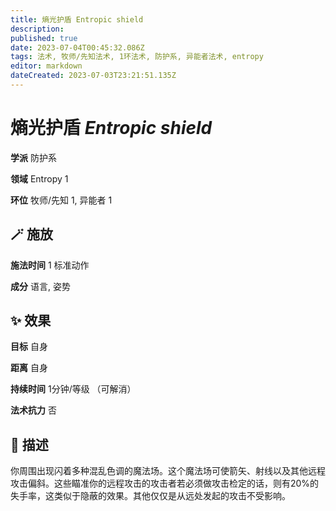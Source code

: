 ```yaml
---
title: 熵光护盾 Entropic shield
description: 
published: true
date: 2023-07-04T00:45:32.086Z
tags: 法术, 牧师/先知法术, 1环法术, 防护系, 异能者法术, entropy
editor: markdown
dateCreated: 2023-07-03T23:21:51.135Z
---
```


# **熵光护盾** *Entropic shield*

**学派** 防护系 

**领域** Entropy 1

**环位** 牧师/先知 1, 异能者 1

## 🪄 施放

**施法时间** 1 标准动作

**成分** 语言, 姿势

## ✨ 效果 

**目标** 自身 

**距离** 自身  

**持续时间** 1分钟/等级 （可解消） 

**法术抗力** 否

## 📖 描述

你周围出现闪着多种混乱色调的魔法场。这个魔法场可使箭矢、射线以及其他远程攻击偏斜。这些瞄准你的远程攻击的攻击者若必须做攻击检定的话，则有20%的失手率，这类似于隐蔽的效果。其他仅仅是从远处发起的攻击不受影响。
    